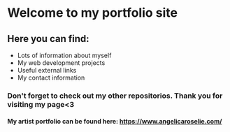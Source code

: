 # Welcome to my portfolio site

## Here you can find: 
- Lots of information about myself
- My web development projects
- Useful external links
- My contact information

### Don't forget to check out my other repositorios. Thank you for visiting my page<3

#### My artist portfolio can be found here: https://www.angelicaroselie.com/